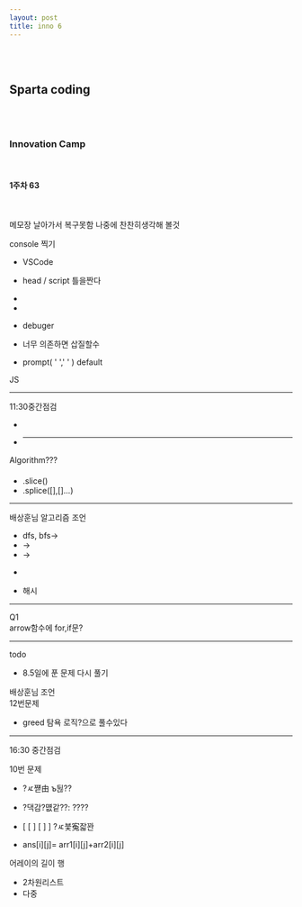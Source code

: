 ```yaml
---
layout: post
title: inno 6
---
```


<br><br>

## Sparta coding

<br><br>

### Innovation Camp

<br>

#### 1주차 63

<br>

메모장 날아가서 복구못함 나중에 찬찬히생각해 볼것

console 찍기

- VSCode
- head / script 틀을짠다
-
-
- debuger
- 너무 의존하면 삽질할수

- prompt( ' ',' ' ) default

JS<br>

---

11:30중간점검

-
- ***

Algorithm???

- .slice()
- .splice([],[]...)

---

배상훈님 알고리즘 조언

- dfs, bfs->
- ->
- ->
- >
- 해시

---

Q1 <br>
arrow함수에 for,if문?

---

todo

- 8.5일에 푼 문제 다시 풀기

배상훈님 조언<br>
12번문제

- greed 탐욕 로직?으로 풀수있다

---

16:30 중간점검

10번 문제

- ?ㅼ쨷由 ъ뒪??
- ?댁감?먮같??: ????
- [ [ ] [ ] ] ?ㅼ븣寃잛꽌

- ans[i][j]= arr1[i][j]+arr2[i][j]

어레이의 길이 행

- 2차원리스트
- 다중
